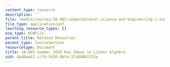 ```yaml
---
content_type: resource
description: ''
file: /media/courses/18-085-computational-science-and-engineering-i-summer-2020/da48aa61cc7d59269bfa37a848b1f52e_MIT18_085Summer20_key_ideas.pdf
file_type: application/pdf
learning_resource_types: []
ocw_type: OCWFile
parent_title: Related Resources
parent_type: CourseSection
resourcetype: Document
title: 18.085 Summer 2020 Key Ideas in Linear Algebra
uid: da48aa61-cc7d-5926-9bfa-37a848b1f52e
---
```

